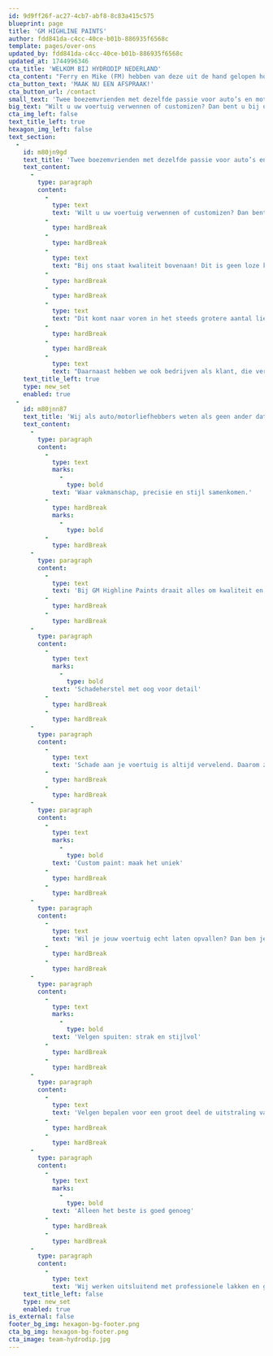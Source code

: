```yaml
---
id: 9d9ff26f-ac27-4cb7-abf8-8c83a415c575
blueprint: page
title: 'GM HIGHLINE PAINTS'
author: fdd841da-c4cc-40ce-b01b-886935f6568c
template: pages/over-ons
updated_by: fdd841da-c4cc-40ce-b01b-886935f6568c
updated_at: 1744996346
cta_title: 'WELKOM BIJ HYDRODIP NEDERLAND'
cta_content: "Ferry en Mike (FM) hebben van deze uit de hand gelopen hobby hun werk gemaakt.                 Ferry is al jaren werkzaam in de autobusiness en heeft een passie voor motoren.                 Mike heeft al jaren ervaring met coatings en detailing. Daarnaast heeft hij een eindeloze passie voor                 auto's en motoren.                 Nu hebben zij hun krachten gebundeld en FM Car Treatments opgezet om uw voertuig te laten stralen als                 nooit tevoren!"
cta_button_text: 'MAAK NU EEN AFSPRAAK!'
cta_button_url: /contact
small_text: 'Twee boezemvrienden met dezelfde passie voor auto’s en motoren wilden graag een droom verwezenlijken.'
big_text: "Wilt u uw voertuig verwennen of customizen? Dan bent u bij ons aan het goede adres! Of u nu particulier bent of eigenaar van een wagenpark, wij verzorgen uw voertuigen met uiterste precisie. U bent bij ons aan het juiste adres voor het laten opleven van uw auto. Bij ons staat kwaliteit bovenaan! Dit is geen loze kreet, maar wordt dagelijks door ons nagestreefd bij onze werkzaamheden. Wij zijn geen bedrijf voor het 'snelle poetswerk', zoals dit voor en door autobedrijven vaak de gewoonte is, maar we kunnen ons met recht een echte 'detailer' noemen, die zich richt op kwalitatief, hoogwaardig werk.Dit komt naar voren in het steeds grotere aantal liefhebbers dat ons bedrijf weet te vinden. Van liefhebbers van klassieke auto's die hun bijzondere bezit koesteren, tot diegenen die hun nieuwere wagens in mooie en daardoor waardevaste en prettige gebruiksstaat willen houden of brengen. Daarnaast hebben we ook bedrijven als klant, die verzorgd en professioneel met hun bedrijfswagen voor de dag willen komen. En zeg nou zelf: in een schone, kwalitatief mooi verzorgde auto is het fijn rijden en vertoeven! De investering in tijd en geld die er tegenover staat, betaalt zich ook terug in de hogere waarde die de auto houdt, wanneer deze in goede conditie blijft. Ook gloednieuwe auto's behandelen wij, rechtstreeks vanuit óf zelfs nog in de showroom!"
cta_img_left: false
text_title_left: true
hexagon_img_left: false
text_section:
  -
    id: m80jn9gd
    text_title: 'Twee boezemvrienden met dezelfde passie voor auto’s en motoren wilden graag een droom verwezenlijken.'
    text_content:
      -
        type: paragraph
        content:
          -
            type: text
            text: 'Wilt u uw voertuig verwennen of customizen? Dan bent u bij ons aan het goede adres! Of u nu particulier bent of eigenaar van een wagenpark, wij verzorgen uw voertuigen met uiterste precisie. U bent bij ons aan het juiste adres voor het laten opleven van uw auto. '
          -
            type: hardBreak
          -
            type: hardBreak
          -
            type: text
            text: "Bij ons staat kwaliteit bovenaan! Dit is geen loze kreet, maar wordt dagelijks door ons nagestreefd bij onze werkzaamheden. Wij zijn geen bedrijf voor het 'snelle poetswerk', zoals dit voor en door autobedrijven vaak de gewoonte is, maar we kunnen ons met recht een echte 'detailer' noemen, die zich richt op kwalitatief, hoogwaardig werk.  "
          -
            type: hardBreak
          -
            type: hardBreak
          -
            type: text
            text: "Dit komt naar voren in het steeds grotere aantal liefhebbers dat ons bedrijf weet te vinden. Van liefhebbers van klassieke auto's die hun bijzondere bezit koesteren, tot diegenen die hun nieuwere wagens in mooie en daardoor waardevaste en prettige gebruiksstaat willen houden of brengen.  "
          -
            type: hardBreak
          -
            type: hardBreak
          -
            type: text
            text: "Daarnaast hebben we ook bedrijven als klant, die verzorgd en professioneel met hun bedrijfswagen voor de dag willen komen. En zeg nou zelf; in een schone, kwalitatief mooi verzorgde auto is het fijn rijden en vertoeven! De investering in tijd en geld die er tegenover staat, betaalt zich ook terug in de hogere waarde die de auto houdt, wanneer deze in goede conditie blijft. Ook gloednieuwe auto's behandelen wij; rechtstreeks vanuit óf zelfs nog in de showroom!"
    text_title_left: true
    type: new_set
    enabled: true
  -
    id: m80jnn87
    text_title: 'Wij als auto/motorliefhebbers weten als geen ander dat een auto een waardevol en trots bezit is waar je zuinig op bent.'
    text_content:
      -
        type: paragraph
        content:
          -
            type: text
            marks:
              -
                type: bold
            text: 'Waar vakmanschap, precisie en stijl samenkomen.'
          -
            type: hardBreak
            marks:
              -
                type: bold
          -
            type: hardBreak
      -
        type: paragraph
        content:
          -
            type: text
            text: 'Bij GM Highline Paints draait alles om kwaliteit en perfectie. Wij zijn gespecialiseerd in schadeherstel, custom paint jobs en het professioneel spuiten van velgen. Of het nu gaat om een klein parkeerdeukje, een volledige respray in een unieke kleur of het restylen van je velgen – wij zorgen voor een resultaat dat eruit springt.'
          -
            type: hardBreak
          -
            type: hardBreak
      -
        type: paragraph
        content:
          -
            type: text
            marks:
              -
                type: bold
            text: 'Schadeherstel met oog voor detail'
          -
            type: hardBreak
          -
            type: hardBreak
      -
        type: paragraph
        content:
          -
            type: text
            text: 'Schade aan je voertuig is altijd vervelend. Daarom zorgen wij ervoor dat je auto er na herstel weer uitziet alsof er nooit iets gebeurd is. Wij werken met hoogwaardige producten, geavanceerde apparatuur en jarenlange ervaring. Van het herstellen van kleine krassen en deuken tot het volledig uitdeuken en herspuiten van carrosserieonderdelen: wij leveren vakwerk tot in de kleinste details.'
          -
            type: hardBreak
          -
            type: hardBreak
      -
        type: paragraph
        content:
          -
            type: text
            marks:
              -
                type: bold
            text: 'Custom paint: maak het uniek'
          -
            type: hardBreak
          -
            type: hardBreak
      -
        type: paragraph
        content:
          -
            type: text
            text: 'Wil je jouw voertuig echt laten opvallen? Dan ben je bij ons aan het juiste adres. Wij bieden custom paint in alle vormen: van subtiele kleurverlopen tot parelmoer, metallic en zelfs kameleon-effecten. Samen met jou bedenken we een ontwerp dat perfect past bij jouw stijl. Elk project is maatwerk, en jouw visie staat bij ons centraal.'
          -
            type: hardBreak
          -
            type: hardBreak
      -
        type: paragraph
        content:
          -
            type: text
            marks:
              -
                type: bold
            text: 'Velgen spuiten: strak en stijlvol'
          -
            type: hardBreak
          -
            type: hardBreak
      -
        type: paragraph
        content:
          -
            type: text
            text: 'Velgen bepalen voor een groot deel de uitstraling van je auto. Bij [Naam Spuiterij] geven wij jouw velgen een nieuwe look – strak in de lak, beschermd tegen vuil en weersinvloeden. Of je nu kiest voor klassiek zilver, diepzwart, hoogglans, mat of een opvallende kleur: wij zorgen voor een professionele afwerking en duurzaamheid zoals je van een specialist mag verwachten.'
          -
            type: hardBreak
          -
            type: hardBreak
      -
        type: paragraph
        content:
          -
            type: text
            marks:
              -
                type: bold
            text: 'Alleen het beste is goed genoeg'
          -
            type: hardBreak
          -
            type: hardBreak
      -
        type: paragraph
        content:
          -
            type: text
            text: 'Wij werken uitsluitend met professionele lakken en gereedschappen, zoals ook gebruikt wordt in de automotive schadeherstel. Elk project – groot of klein – wordt met dezelfde precisie en passie uitgevoerd. Zo ben je verzekerd van een topresultaat waar je jarenlang van geniet.'
    text_title_left: false
    type: new_set
    enabled: true
is_external: false
footer_bg_img: hexagon-bg-footer.png
cta_bg_img: hexagon-bg-footer.png
cta_image: team-hydrodip.jpg
---
```

